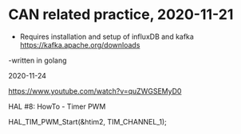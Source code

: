 # CAN related practice, 2020-11-21

- Requires installation and setup of influxDB and kafka
https://kafka.apache.org/downloads

-written in golang

2020-11-24

https://www.youtube.com/watch?v=quZWGSEMyD0

HAL #8: HowTo - Timer PWM

HAL_TIM_PWM_Start(&htim2, TIM_CHANNEL_1);
